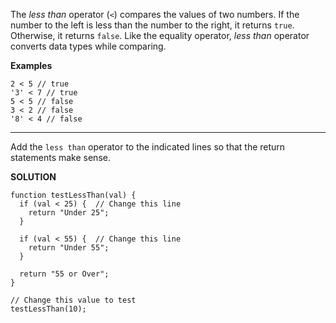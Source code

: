 The *less than* operator (`<`) compares the values of two numbers. If the number to the left is less than the number to the right, it returns `true`. Otherwise, it returns `false`. Like the equality operator, *less than* operator converts data types while comparing.

**Examples**

```
2 < 5 // true
'3' < 7 // true
5 < 5 // false
3 < 2 // false
'8' < 4 // false
```

---

Add the `less than` operator to the indicated lines so that the return statements make sense.

**SOLUTION**

```
function testLessThan(val) {
  if (val < 25) {  // Change this line
    return "Under 25";
  }
  
  if (val < 55) {  // Change this line
    return "Under 55";
  }

  return "55 or Over";
}

// Change this value to test
testLessThan(10);
```
